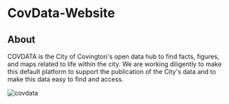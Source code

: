 # CovData-Website

<!-- ABOUT THE DATA HUB-->
## About
COVDATA is the City of Covington's open data hub to find facts, figures, and maps related to life within the city. We are working diligently to make this default platform to support the publication of the City's data and to make this data easy to find and access. 



![covdata](https://user-images.githubusercontent.com/24296075/175827245-980975ac-e992-4023-be4a-f026d26bb459.PNG)

